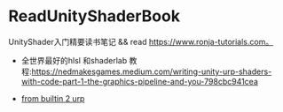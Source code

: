 # ReadUnityShaderBook
UnityShader入门精要读书笔记
&& read https://www.ronja-tutorials.com。  
- 全世界最好的hlsl 和shaderlab 教程:https://nedmakesgames.medium.com/writing-unity-urp-shaders-with-code-part-1-the-graphics-pipeline-and-you-798cbc941cea

-  [from builtin 2 urp](https://teodutra.com/unity/shaders/urp/graphics/2020/05/18/From-Built-in-to-URP/)

